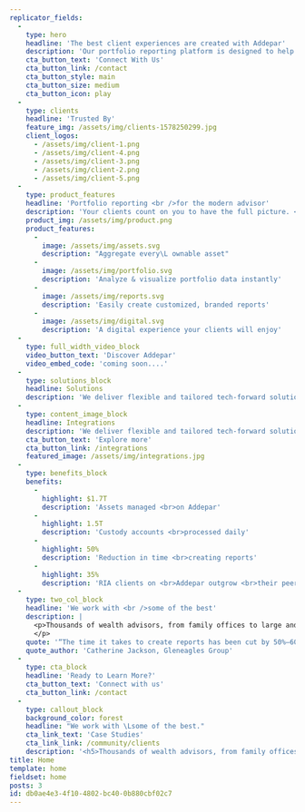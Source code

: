 ```yaml
---
replicator_fields:
  -
    type: hero
    headline: 'The best client experiences are created with Addepar'
    description: 'Our portfolio reporting platform is designed to help you make the best decisions and deliver on what matters most -- your clients’ goals.'
    cta_button_text: 'Connect With Us'
    cta_button_link: /contact
    cta_button_style: main
    cta_button_size: medium
    cta_button_icon: play
  -
    type: clients
    headline: 'Trusted By'
    feature_img: /assets/img/clients-1578250299.jpg
    client_logos:
      - /assets/img/client-1.png
      - /assets/img/client-4.png
      - /assets/img/client-3.png
      - /assets/img/client-2.png
      - /assets/img/client-5.png
  -
    type: product_features
    headline: 'Portfolio reporting <br />for the modern advisor'
    description: 'Your clients count on you to have the full picture. <br />They probably wouldn’t want you to settle.'
    product_img: /assets/img/product.png
    product_features:
      -
        image: /assets/img/assets.svg
        description: "Aggregate every\L ownable asset"
      -
        image: /assets/img/portfolio.svg
        description: 'Analyze & visualize portfolio data instantly'
      -
        image: /assets/img/reports.svg
        description: 'Easily create customized, branded reports'
      -
        image: /assets/img/digital.svg
        description: 'A digital experience your clients will enjoy'
  -
    type: full_width_video_block
    video_button_text: 'Discover Addepar'
    video_embed_code: 'coming soon....'
  -
    type: solutions_block
    headline: Solutions
    description: 'We deliver flexible and tailored tech-forward solutions to meet your needs. All on a single platform.'
  -
    type: content_image_block
    headline: Integrations
    description: 'We deliver flexible and tailored tech-forward solutions to meet your needs. All on a single platform.'
    cta_button_text: 'Explore more'
    cta_button_link: /integrations
    featured_image: /assets/img/integrations.jpg
  -
    type: benefits_block
    benefits:
      -
        highlight: $1.7T
        description: 'Assets managed <br>on Addepar'
      -
        highlight: 1.5T
        description: 'Custody accounts <br>processed daily'
      -
        highlight: 50%
        description: 'Reduction in time <br>creating reports'
      -
        highlight: 35%
        description: 'RIA clients on <br>Addepar outgrow <br>their peers'
  -
    type: two_col_block
    headline: 'We work with <br />some of the best'
    description: |
      <p>Thousands of wealth advisors, from family offices to large and small RIAs, private banks and wirehouses, count on us to help them deliver client results. Explore their stories.
      </p>
    quote: '“The time it takes to create reports has been cut by 50%–60%, giving our team the opportunity for higher-value activities that benefit our families.”'
    quote_author: 'Catherine Jackson, Gleneagles Group'
  -
    type: cta_block
    headline: 'Ready to Learn More?'
    cta_button_text: 'Connect with us'
    cta_button_link: /contact
  -
    type: callout_block
    background_color: forest
    headline: "We work with \Lsome of the best."
    cta_link_text: 'Case Studies'
    cta_link_link: /community/clients
    description: '<h5>Thousands of wealth advisors, from family offices to large and small RIAs, private banks and wirehouses, count on us to help them deliver client results. Explore their stories.</h5>'
title: Home
template: home
fieldset: home
posts: 3
id: db0ae4e3-4f10-4802-bc40-0b880cbf02c7
---
```

